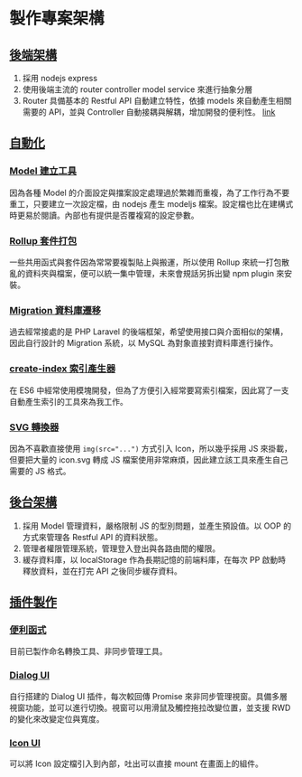 # 製作專案架構

## [後端架構](https://github.com/willy874/willy874.github.io/tree/master/app)

1. 採用 nodejs express
2. 使用後端主流的 router controller model service 來進行抽象分層
3. Router 具備基本的 Restful API 自動建立特性，依據 models 來自動產生相關需要的 API，並與 Controller 自動接耦與解耦，增加開發的便利性。 [link](https://github.com/willy874/willy874.github.io/tree/master/app/router)

## [自動化](https://github.com/willy874/willy874.github.io/tree/master/auto)

### [Model 建立工具](https://github.com/willy874/willy874.github.io/tree/master/auto/model)

因為各種 Model 的介面設定與擋案設定處理過於繁雜而重複，為了工作行為不要重工，只要建立一次設定檔，由 nodejs 產生 modeljs 檔案。設定檔也比在建構式時更易於閱讀。內部也有提供是否覆複寫的設定參數。

### [Rollup 套件打包](https://github.com/willy874/willy874.github.io/tree/master/auto/rollup-bundle)

一些共用函式與套件因為常常要複製貼上與搬運，所以使用 Rollup 來統一打包散亂的資料夾與檔案，便可以統一集中管理，未來會規話另拆出變 npm plugin 來安裝。

### [Migration 資料庫遷移](https://github.com/willy874/willy874.github.io/tree/master/auto/migration)

過去經常接處的是 PHP Laravel 的後端框架，希望使用接口與介面相似的架構，因此自行設計的 Migration 系統，以 MySQL 為對象直接對資料庫進行操作。

### [create-index 索引產生器](https://github.com/willy874/willy874.github.io/tree/master/auto/create-index)

在 ES6 中經常使用模塊開發，但為了方便引入經常要寫索引檔案，因此寫了一支自動產生索引的工具來為我工作。

### [SVG 轉換器](https://github.com/willy874/willy874.github.io/tree/master/auto/svg)

因為不喜歡直接使用 `img(src="...")` 方式引入 Icon，所以幾乎採用 JS 來掛載，但要把大量的 icon.svg 轉成 JS 檔案使用非常麻煩，因此建立該工具來產生自己需要的 JS 格式。

## [後台架構](https://github.com/willy874/willy874.github.io/tree/master/backend)

1. 採用 Model 管理資料，嚴格限制 JS 的型別問題，並產生預設值。以 OOP 的方式來管理各 Restful API 的資料狀態。
2. 管理者權限管理系統，管理登入登出與各路由間的權限。
3. 緩存資料庫，以 localStorage 作為長期記憶的前端料庫，在每次 PP 啟動時釋放資料，並在打完 API 之後同步緩存資料。

## [插件製作](https://github.com/willy874/willy874.github.io/tree/master/plugins)

### [便利函式](https://github.com/willy874/willy874.github.io/tree/master/plugins/function)

目前已製作命名轉換工具、非同步管理工具。

### [Dialog UI](https://github.com/willy874/willy874.github.io/tree/master/plugins/dialog)

自行搭建的 Dialog UI 插件，每次較回傳 Promise 來非同步管理視窗。具備多層視窗功能，並可以進行切換。視窗可以用滑鼠及觸控拖拉改變位置，並支援 RWD 的變化來改變定位與寬度。

### [Icon UI](https://github.com/willy874/willy874.github.io/tree/master/plugins/icon)

可以將 Icon 設定檔引入到內部，吐出可以直接 mount 在畫面上的組件。

